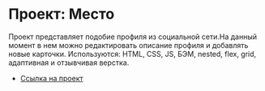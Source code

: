 # Проект: Место

Проект представляет подобие профиля из социальной сети.На данный момент в нем можно редактировать описание профиля и добавлять новые карточки.
Используются: HTML, CSS, JS, БЭМ, nested, flex, grid, адаптивная и отзывчивая верстка.

* [Ссылка на проект](https://romanpavlyuchenkov.github.io/mesto/)
